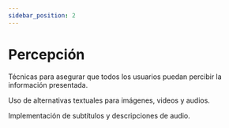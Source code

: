 ```yaml
---
sidebar_position: 2
---
```


# Percepción

Técnicas para asegurar que todos los usuarios puedan percibir la información presentada.

Uso de alternativas textuales para imágenes, videos y audios.

Implementación de subtítulos y descripciones de audio.
